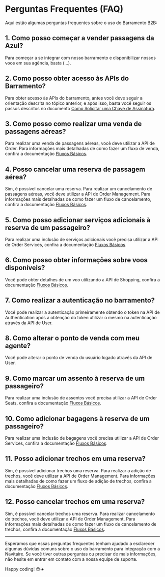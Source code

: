 # Perguntas Frequentes (FAQ)

Aqui estão algumas perguntas frequentes sobre o uso do Barramento B2B:

## 1. Como posso começar a vender passagens da Azul?

Para começar a se integrar com nosso barramento e disponibilizar nossos voos em sua agência, basta (...).

## 2. Como posso obter acesso às APIs do Barramento?

Para obter acesso às APIs do barramento, antes você deve seguir a orientação descrita no tópico anterior, e após isso, basta você seguir os passos descritos no documento [Como Solicitar uma Chave de Assinatura](/docs/pt-br/subscription-key/readme.md).

## 3. Como posso como realizar uma venda de passagens aéreas?

Para realizar uma venda de passagens aéreas, você deve utilizar a API de Order. Para informações mais detalhadas de como fazer um fluxo de venda, confira a documentação [Fluxos Básicos](/postman/middleware_b2b-release_1.3.0.postman_collection.json).

## 4. Posso cancelar uma reserva de passagem aérea?

Sim, é possível cancelar uma reserva.
Para realizar um cancelamento de passagens aéreas, você deve utilizar a API de Order Management. Para informações mais detalhadas de como fazer um fluxo de cancelamento, confira a documentação [Fluxos Básicos](/postman/middleware_b2b-release_1.3.0.postman_collection.json).

## 5. Como posso adicionar serviços adicionais à reserva de um passageiro?

Para realizar uma inclusão de serviços adicionais você precisa utilizar a API de Order Services, confira a documentação [Fluxos Básicos](/postman/middleware_b2b-release_1.3.0.postman_collection.json).

## 6. Como posso obter informações sobre voos disponíveis?

Você pode obter detalhes de um voo utilizando a API de Shopping, confira a documentação [Fluxos Básicos](/postman/middleware_b2b-release_1.3.0.postman_collection.json).

## 7. Como realizar a autenticação no barramento?

Você pode realizar a autenticação primeiramente obtendo o token na API de Authentication após a obtenção do token utilizar o mesmo na autenticação através da API de User.

## 8. Como alterar o ponto de venda com meu agente?

Você pode alterar o ponto de venda do usuário logado através da API de User.

## 9. Como marcar um assento à reserva de um passageiro?

Para realizar uma inclusão de assentos você precisa utilizar a API de Order Seats, confira a documentação [Fluxos Básicos](/postman/middleware_b2b-release_1.3.0.postman_collection.json).

## 10. Como adicionar bagagens à reserva de um passageiro?

Para realizar uma inclusão de bagagens você precisa utilizar a API de Order Services, confira a documentação [Fluxos Básicos](/postman/middleware_b2b-release_1.3.0.postman_collection.json).

## 11. Posso adicionar trechos em uma reserva?

Sim, é possível adicionar trechos uma reserva.
Para realizar a adição de trechos, você deve utilizar a API de Order Management. Para informações mais detalhadas de como fazer um fluxo de adição de trechos, confira a documentação [Fluxos Básicos](/postman/middleware_b2b-release_1.3.0.postman_collection.json).

## 12. Posso cancelar trechos em uma reserva?

Sim, é possível cancelar trechos uma reserva.
Para realizar cancelamento de trechos, você deve utilizar a API de Order Management. Para informações mais detalhadas de como fazer um fluxo de cancelamento de trechos, confira a documentação [Fluxos Básicos](/postman/middleware_b2b-release_1.3.0.postman_collection.json).

---

Esperamos que essas perguntas frequentes tenham ajudado a esclarecer algumas dúvidas comuns sobre o uso do barramento para integração com a Navitaire. Se você tiver outras perguntas ou precisar de mais informações, não hesite em entrar em contato com a nossa equipe de suporte.

Happy coding! 😊✈️
